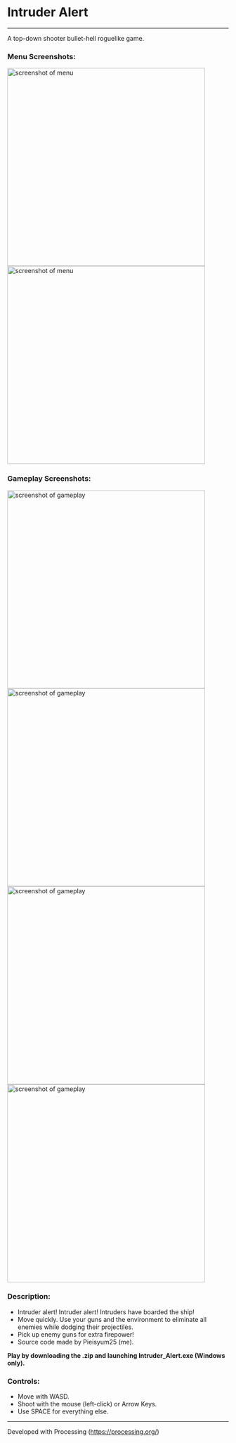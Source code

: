 # Intruder Alert
---
A top-down shooter bullet-hell roguelike game.

### Menu Screenshots:
<p float="left">
  <img src="https://user-images.githubusercontent.com/80517108/132337852-8cd1f973-a9d5-4625-8f8b-95301a48c0d0.JPG" alt="screenshot of menu" width="450"/>
  <img src="https://user-images.githubusercontent.com/80517108/132337864-765ca823-713d-4f55-b68a-d6a7510682d1.JPG" alt="screenshot of menu" width="450"/>
</p>

### Gameplay Screenshots:
<p float="left">
  <img src="https://user-images.githubusercontent.com/80517108/132338367-8457a9a9-88ee-40fa-840a-6d1087b1fc22.JPG" alt="screenshot of gameplay" width="450"/>
  <img src="https://user-images.githubusercontent.com/80517108/132338414-c4b28ce8-eac7-4b6a-8eab-90f77923848d.JPG" alt="screenshot of gameplay" width="450"/>
  <img src="https://user-images.githubusercontent.com/80517108/132338444-5aa0270d-9501-4f7a-a7e1-f0e6f1366342.JPG" alt="screenshot of gameplay" width="450"/>
  <img src="https://user-images.githubusercontent.com/80517108/132338323-0a4a4bb0-da35-4664-81ca-f10d90f660d6.JPG" alt="screenshot of gameplay" width="450"/>
</p>

### Description:
- Intruder alert! Intruder alert! Intruders have boarded the ship!
- Move quickly. Use your guns and the environment to eliminate all enemies while dodging their projectiles.
- Pick up enemy guns for extra firepower!
- Source code made by Pieisyum25 (me).

**Play by downloading the .zip and launching Intruder_Alert.exe (Windows only).**

### Controls:
- Move with WASD.
- Shoot with the mouse (left-click) or Arrow Keys.
- Use SPACE for everything else.

---
Developed with Processing (https://processing.org/)
